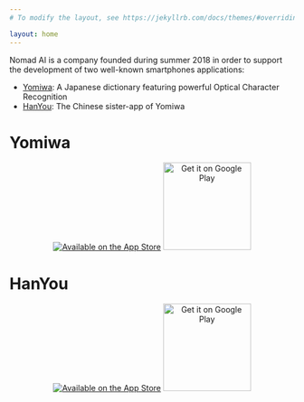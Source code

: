 ```yaml
---
# To modify the layout, see https://jekyllrb.com/docs/themes/#overriding-theme-defaults

layout: home
---
```


Nomad AI is a company founded during summer 2018 in order to support the development of two well-known smartphones applications:
* [Yomiwa](https://www.yomiwa.net):  A Japanese dictionary featuring powerful Optical Character Recognition
* [HanYou](https://itunes.apple.com/fr/app/hanyou-chinese-recognizer/id901093520?mt=8):  The Chinese sister-app of Yomiwa

# Yomiwa

<p>
    <center><a class="badge" href="https://itunes.apple.com/us/app/yomiwa/id670931120?ls=1&mt=8"><img class="badge" src="https://arolet.github.io/res/Download_on_the_App_Store_Badge_US-UK_135x40.svg" alt="Available on the App Store"/></a>
        <a href="https://play.google.com/store/apps/details?id=com.yomiwa.yomiwa&hl=en&utm_source=global_co&utm_medium=prtnr&utm_content=Mar2515&utm_campaign=PartBadge&pcampaignid=MKT-Other-global-all-co-prtnr-py-PartBadge-Mar2515-1"><img alt="Get it on Google Play" width="155" src="https://play.google.com/intl/en_us/badges/images/generic/en-play-badge.png" /></a>
    </center>
</p>
 
# HanYou

<p>
    <center><a class="badge" href="https://itunes.apple.com/us/app/hanyou-chinese-dictionary-and-translator/id901093520?mt=8"><img class="badge" src="https://arolet.github.io/res/Download_on_the_App_Store_Badge_US-UK_135x40.svg" alt="Available on the App Store"/></a>
        <a href="https://play.google.com/store/apps/details?id=com.yomiwa.hanyou&hl=en&utm_source=global_co&utm_medium=prtnr&utm_content=Mar2515&utm_campaign=PartBadge&pcampaignid=MKT-Other-global-all-co-prtnr-py-PartBadge-Mar2515-1"><img alt="Get it on Google Play" width="155" src="https://play.google.com/intl/en_us/badges/images/generic/en-play-badge.png" /></a>
    </center>
 </p>